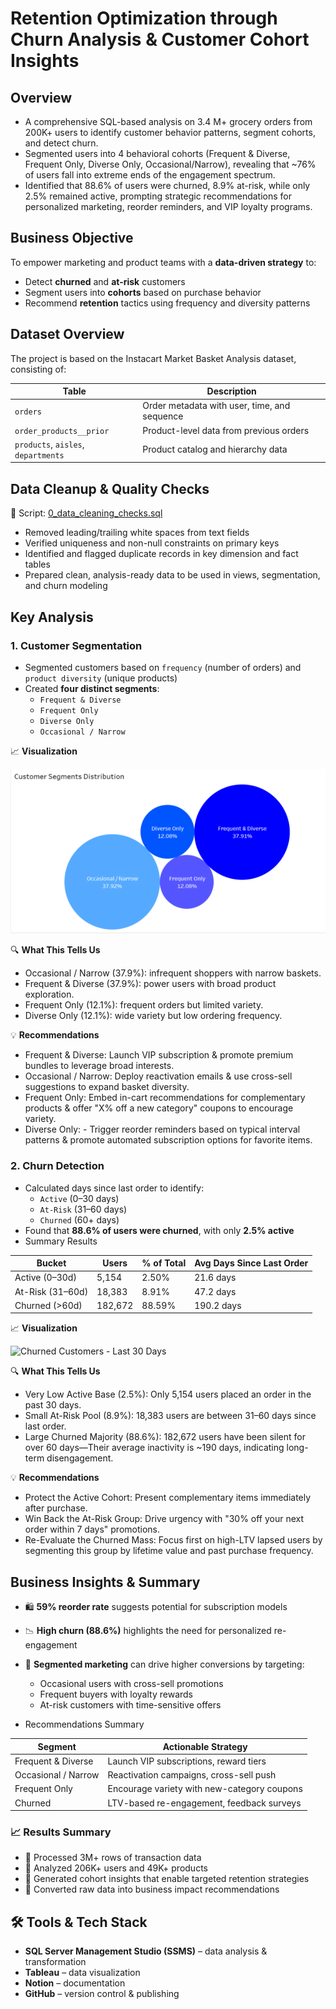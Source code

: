 # Retention Optimization through Churn Analysis & Customer Cohort Insights


## Overview

- A comprehensive SQL-based analysis on 3.4 M+ grocery orders from 200K+ users to identify customer behavior patterns, segment cohorts, and detect churn.
- Segmented users into 4 behavioral cohorts (Frequent & Diverse, Frequent Only, Diverse Only, Occasional/Narrow), revealing that ~76% of users fall into extreme ends of the engagement spectrum.
- Identified that 88.6% of users were churned, 8.9% at-risk, while only 2.5% remained active, prompting strategic recommendations for personalized marketing, reorder reminders, and VIP loyalty programs.


## Business Objective

To empower marketing and product teams with a **data-driven strategy** to:
- Detect **churned** and **at-risk** customers
- Segment users into **cohorts** based on purchase behavior
- Recommend **retention** tactics using frequency and diversity patterns

  
## Dataset Overview

The project is based on the Instacart Market Basket Analysis dataset, consisting of:

| Table | Description |
|-------|-------------|
| `orders` | Order metadata with user, time, and sequence |
| `order_products__prior` | Product-level data from previous orders |
| `products`, `aisles`, `departments` | Product catalog and hierarchy data |


## Data Cleanup & Quality Checks

📄 Script: [0_data_cleaning_checks.sql](https://github.com/vaibhav-00007/Retention-Optimization-through-Churn-Analysis-Customer-Cohort-Insights/blob/main/0_data_cleaning_checks.sql)

- Removed leading/trailing white spaces from text fields
- Verified uniqueness and non-null constraints on primary keys
- Identified and flagged duplicate records in key dimension and fact tables
- Prepared clean, analysis-ready data to be used in views, segmentation, and churn modeling

  
## Key Analysis

### 1. Customer Segmentation


- Segmented customers based on `frequency` (number of orders) and `product diversity` (unique products)
- Created **four distinct segments**:
  - `Frequent & Diverse` 
  - `Frequent Only`
  - `Diverse Only`
  - `Occasional / Narrow`
    
📈  **Visualization**
  
 ![Customer Segmentation by Frequency & Basket Diversity](https://github.com/vaibhav-00007/Retention-Optimization-through-Churn-Analysis-Customer-Cohort-Insights/raw/main/Images/3_customer_segmentation_by_frequency_%20basket_diversity.png)

🔍 **What This Tells Us**
  - Occasional / Narrow (37.9%): infrequent shoppers with narrow baskets.
  - Frequent & Diverse (37.9%): power users with broad product exploration.
  - Frequent Only (12.1%): frequent orders but limited variety.
  - Diverse Only (12.1%): wide variety but low ordering frequency.

💡 **Recommendations**
  - Frequent & Diverse: Launch VIP subscription & promote premium bundles to leverage broad interests.
  - Occasional / Narrow: Deploy reactivation emails & use cross-sell suggestions to expand basket diversity.
  - Frequent Only: Embed in-cart recommendations for complementary products & offer "X% off a new category" coupons to encourage variety.
  - Diverse Only: - Trigger reorder reminders based on typical interval patterns & promote automated subscription options for favorite items.
    
### 2. Churn Detection
- Calculated days since last order to identify:
  - `Active` (0–30 days)
  - `At-Risk` (31–60 days)
  - `Churned` (60+ days)
- Found that **88.6% of users were churned**, with only **2.5% active**
- Summary Results

| Bucket             | Users   | % of Total | Avg Days Since Last Order |
|--------------------|---------|------------|----------------------------|
| Active (0–30d)     | 5,154   | 2.50%      | 21.6 days                  |
| At-Risk (31–60d)   | 18,383  | 8.91%      | 47.2 days                  |
| Churned (>60d)     | 182,672 | 88.59%     | 190.2 days                 |

  
📈  **Visualization**

  ![Churned Customers - Last 30 Days](https://github.com/vaibhav-00007/Retention-Optimization-through-Churn-Analysis-Customer-Cohort-Insights/raw/main/Images/4_customers_who%E2%80%99ve_churned_in_the_last_30_days.png)

  

🔍 **What This Tells Us**
  - Very Low Active Base (2.5%): Only 5,154 users placed an order in the past 30 days.
  - Small At-Risk Pool (8.9%): 18,383 users are between 31–60 days since last order.
  - Large Churned Majority (88.6%): 182,672 users have been silent for over 60 days—Their average inactivity is ~190 days, indicating long-term disengagement.

💡 **Recommendations**
  - Protect the Active Cohort: Present complementary items immediately after purchase.
  - Win Back the At-Risk Group:  Drive urgency with "30% off your next order within 7 days" promotions.
  - Re-Evaluate the Churned Mass: Focus first on high-LTV lapsed users by segmenting this group by lifetime value and past purchase frequency.
    

## Business Insights & Summary

- 🛍 **59% reorder rate** suggests potential for subscription models
- 📉 **High churn (88.6%)** highlights the need for personalized re-engagement
- 🧠 **Segmented marketing** can drive higher conversions by targeting:
  - Occasional users with cross-sell promotions
  - Frequent buyers with loyalty rewards
  - At-risk customers with time-sensitive offers
    
- Recommendations Summary

| Segment | Actionable Strategy |
|---------|---------------------|
| Frequent & Diverse | Launch VIP subscriptions, reward tiers |
| Occasional / Narrow | Reactivation campaigns, cross-sell push |
| Frequent Only | Encourage variety with new-category coupons |
| Churned | LTV-based re-engagement, feedback surveys |

### 📈 Results Summary

- 🧾 Processed 3M+ rows of transaction data
- 👥 Analyzed 206K+ users and 49K+ products
- 🧠 Generated cohort insights that enable targeted retention strategies
- 🎯 Converted raw data into business impact recommendations


## 🛠️ Tools & Tech Stack

- **SQL Server Management Studio (SSMS)** – data analysis & transformation
- **Tableau** – data visualization
- **Notion** – documentation
- **GitHub** – version control & publishing
